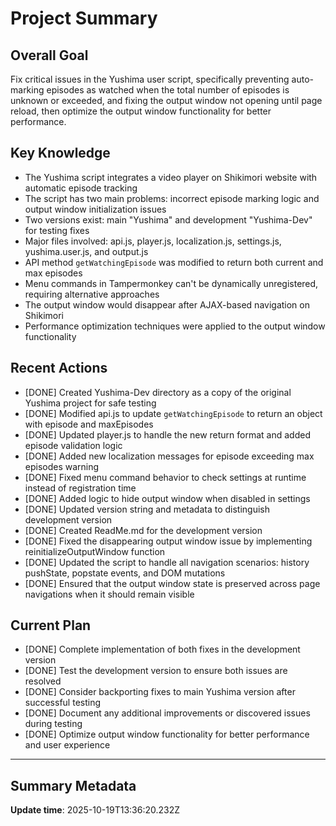 # Project Summary

## Overall Goal
Fix critical issues in the Yushima user script, specifically preventing auto-marking episodes as watched when the total number of episodes is unknown or exceeded, and fixing the output window not opening until page reload, then optimize the output window functionality for better performance.

## Key Knowledge
- The Yushima script integrates a video player on Shikimori website with automatic episode tracking
- The script has two main problems: incorrect episode marking logic and output window initialization issues
- Two versions exist: main "Yushima" and development "Yushima-Dev" for testing fixes
- Major files involved: api.js, player.js, localization.js, settings.js, yushima.user.js, and output.js
- API method `getWatchingEpisode` was modified to return both current and max episodes
- Menu commands in Tampermonkey can't be dynamically unregistered, requiring alternative approaches
- The output window would disappear after AJAX-based navigation on Shikimori
- Performance optimization techniques were applied to the output window functionality

## Recent Actions
- [DONE] Created Yushima-Dev directory as a copy of the original Yushima project for safe testing
- [DONE] Modified api.js to update `getWatchingEpisode` to return an object with episode and maxEpisodes
- [DONE] Updated player.js to handle the new return format and added episode validation logic
- [DONE] Added new localization messages for episode exceeding max episodes warning
- [DONE] Fixed menu command behavior to check settings at runtime instead of registration time
- [DONE] Added logic to hide output window when disabled in settings
- [DONE] Updated version string and metadata to distinguish development version
- [DONE] Created ReadMe.md for the development version
- [DONE] Fixed the disappearing output window issue by implementing reinitializeOutputWindow function
- [DONE] Updated the script to handle all navigation scenarios: history pushState, popstate events, and DOM mutations
- [DONE] Ensured that the output window state is preserved across page navigations when it should remain visible

## Current Plan
- [DONE] Complete implementation of both fixes in the development version
- [DONE] Test the development version to ensure both issues are resolved
- [DONE] Consider backporting fixes to main Yushima version after successful testing
- [DONE] Document any additional improvements or discovered issues during testing
- [DONE] Optimize output window functionality for better performance and user experience

---

## Summary Metadata
**Update time**: 2025-10-19T13:36:20.232Z 
